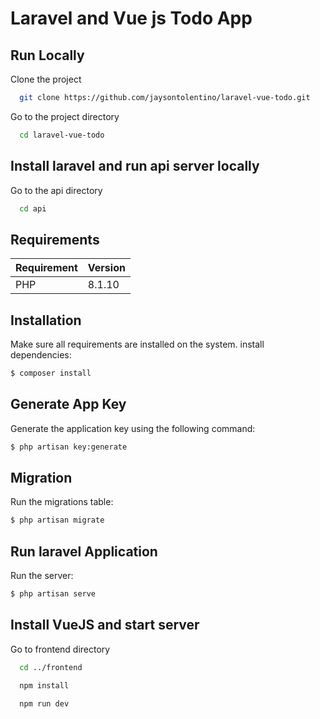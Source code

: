 # Laravel and Vue js Todo App

## Run Locally

Clone the project

```bash
  git clone https://github.com/jaysontolentino/laravel-vue-todo.git
```

Go to the project directory

```bash
  cd laravel-vue-todo
```

## Install laravel and run api server locally

Go to the api directory
```bash
  cd api
```

## Requirements
| Requirement | Version   |
|-------------|-----------|
| PHP         |   8.1.10  |

## Installation
Make sure all requirements are installed on the system.
install dependencies:
```bash
$ composer install
```

## Generate App Key
Generate the application key using the following command:
```bash
$ php artisan key:generate
```

## Migration
Run the migrations table:
```bash
$ php artisan migrate
```

## Run laravel Application
Run the server:
```bash
$ php artisan serve
```



## Install VueJS and start server

Go to frontend directory
```bash
  cd ../frontend
```

```bash
  npm install
```

```bash
  npm run dev
```
